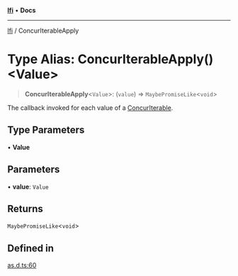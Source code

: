 [**lfi**](../readme.md) • **Docs**

---

[lfi](../globals.md) / ConcurIterableApply

# Type Alias: ConcurIterableApply()\<Value\>

> **ConcurIterableApply**\<`Value`\>: (`value`) => `MaybePromiseLike`\<`void`\>

The callback invoked for each value of a [ConcurIterable](ConcurIterable.md).

## Type Parameters

• **Value**

## Parameters

• **value**: `Value`

## Returns

`MaybePromiseLike`\<`void`\>

## Defined in

[as.d.ts:60](https://github.com/TomerAberbach/lfi/blob/dd796c78d3ff68ae7bf4a0272b3cbeca688438e7/src/operations/as.d.ts#L60)
